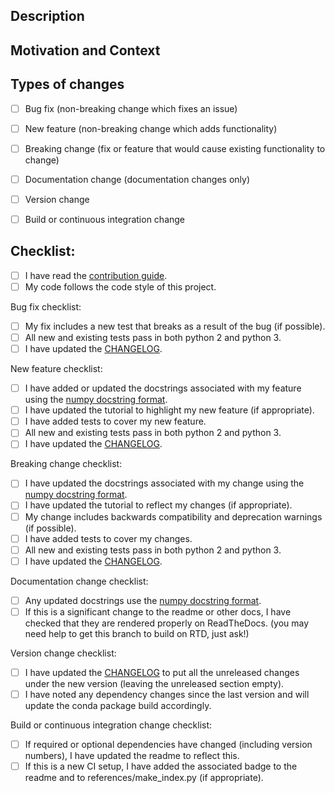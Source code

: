 <!--- Provide a general summary of your changes in the Title above -->

## Description
<!--- Describe your changes in detail -->

## Motivation and Context
<!--- Why is this change required? What problem does it solve? -->
<!--- If it fixes an open issue, please link to the issue here. If this PR closes an issue, put the word 'closes' before the issue link to auto-close the issue when the PR is merged. -->

## Types of changes
<!--- What types of changes does your code introduce? Put an `x` in all the boxes that apply: -->
- [ ] Bug fix (non-breaking change which fixes an issue)
- [ ] New feature (non-breaking change which adds functionality)
- [ ] Breaking change (fix or feature that would cause existing functionality to change)
- [ ] Documentation change (documentation changes only)
- [ ] Version change
- [ ] Build or continuous integration change


## Checklist:
<!--- You may remove the checklists that don't apply to your change type(s) or just leave them empty -->
<!--- Go over all the following points, and replace the space with an `x` in all the boxes that apply. -->
<!--- If you're unsure about any of these, don't hesitate to ask. We're here to help! -->
- [ ] I have read the [contribution guide](https://github.com/RadioAstronomySoftwareGroup/pyuvdata/blob/master/.github/CONTRIBUTING.md).
- [ ] My code follows the code style of this project.

Bug fix checklist:
- [ ] My fix includes a new test that breaks as a result of the bug (if possible).
- [ ] All new and existing tests pass in both python 2 and python 3.
- [ ] I have updated the [CHANGELOG](https://github.com/RadioAstronomySoftwareGroup/pyuvdata/blob/master/CHANGELOG.md).

New feature checklist:
- [ ] I have added or updated the docstrings associated with my feature using the [numpy docstring format](https://numpydoc.readthedocs.io/en/latest/format.html).
- [ ] I have updated the tutorial to highlight my new feature (if appropriate).
- [ ] I have added tests to cover my new feature.
- [ ] All new and existing tests pass in both python 2 and python 3.
- [ ] I have updated the [CHANGELOG](https://github.com/RadioAstronomySoftwareGroup/pyuvdata/blob/master/CHANGELOG.md).

Breaking change checklist:  
- [ ] I have updated the docstrings associated with my change using the [numpy docstring format](https://numpydoc.readthedocs.io/en/latest/format.html).
- [ ] I have updated the tutorial to reflect my changes (if appropriate).
- [ ] My change includes backwards compatibility and deprecation warnings (if possible).
- [ ] I have added tests to cover my changes.
- [ ] All new and existing tests pass in both python 2 and python 3.
- [ ] I have updated the [CHANGELOG](https://github.com/RadioAstronomySoftwareGroup/pyuvdata/blob/master/CHANGELOG.md).

Documentation change checklist:
- [ ] Any updated docstrings use the [numpy docstring format](https://numpydoc.readthedocs.io/en/latest/format.html).
- [ ] If this is a significant change to the readme or other docs, I have checked that they are rendered properly on ReadTheDocs. (you may need help to get this branch to build on RTD, just ask!)

Version change checklist:
- [ ] I have updated the [CHANGELOG](https://github.com/RadioAstronomySoftwareGroup/pyuvdata/blob/master/CHANGELOG.md) to put all the unreleased changes under the new version (leaving the unreleased section empty).
- [ ] I have noted any dependency changes since the last version and will update the conda package build accordingly.

Build or continuous integration change checklist:
- [ ] If required or optional dependencies have changed (including version numbers), I have updated the readme to reflect this.
- [ ] If this is a new CI setup, I have added the associated badge to the readme and to references/make_index.py (if appropriate).
